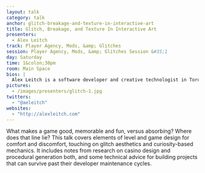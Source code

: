 ```yaml
---
layout: talk
category: talk
anchor: glitch-breakage-and-texture-in-interactive-art
title: Glitch, Breakage, and Texture In Interactive Art
presenters:
  - Alex Leitch
track: Player Agency, Mods, &amp; Glitches
session: Player Agency, Mods, &amp; Glitches Session &#35;1
day: Saturday
time: 1&colon;30pm
room: Main Space
bios: |
  Alex Leitch is a software developer and creative technologist in Toronto, Canada. She is one of the founders of Site 3 coLaboratory, a community makerspace with an emphasis on industrial arts, and a founding director of DMG.to, a community group that helps women learn to build video games.
pictures:
  - /images/presenters/glitch-1.jpg
twitters:
  - "@aeleitch"
websites:
  - "http://alexleitch.com"
---
```

What makes a game good, memorable and fun, versus absorbing? Where does that line lie? This talk covers elements of level and game design for comfort and discomfort, touching on glitch aesthetics and curiosity-based mechanics. It includes notes from research on casino design and procedural generation both, and some technical advice for building projects that can survive past their developer maintenance cycles.
